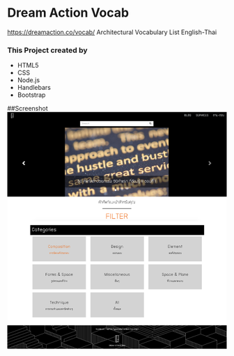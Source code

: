 # Dream Action Vocab  #
https://dreamaction.co/vocab/
 Architectural Vocabulary List English-Thai

### This Project created by ###

* HTML5
* CSS
* Node.js
* Handlebars
* Bootstrap

##Screenshot
![screenshot](/screenshot.jpg)